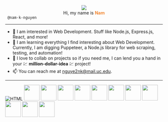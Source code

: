 <center><img src="https://i.ibb.co/GTKxV22/cover-image.png" /></center>

<div align="center">
  Hi, my name is <span style="color: rgb(242,134,48); font-weight: bold">Nam</span>
</div> 
<code> @nam-k-nguyen </code> 

---

- 👀 I am interested in Web Development. Stuff like Node.js, Express.js, React, and more!
- 🌱 I am learning everything I find interesting about Web Development. Currently, I am digging Puppeteer, a Node.js library for web scraping, testing, and automation!
- 💞️ I love to collab on projects so if you need me, I can lend you a hand in your 💹 **million-dollar-idea** 💹 project!
- 📫 You can reach me at nguye2nk@mail.uc.edu.

---
![HTML](https://cdn.jsdelivr.net/gh/devicons/devicon/icons/html5/html5-original-wordmark.svg)
<img width="50" height="50" src="https://cdn.jsdelivr.net/gh/devicons/devicon/icons/html5/html5-original-wordmark.svg" />
<img width="50" height="50" src="https://cdn.jsdelivr.net/gh/devicons/devicon/icons/css3/css3-original-wordmark.svg" />
<img width="50" height="50" src="https://cdn.jsdelivr.net/gh/devicons/devicon/icons/javascript/javascript-original.svg" />
<img width="50" height="50" src="https://cdn.jsdelivr.net/gh/devicons/devicon/icons/npm/npm-original-wordmark.svg" />
<img width="50" height="50" src="https://cdn.jsdelivr.net/gh/devicons/devicon/icons/express/express-original-wordmark.svg" />
<img width="50" height="50" src="https://cdn.jsdelivr.net/gh/devicons/devicon/icons/heroku/heroku-plain-wordmark.svg" />
<img width="50" height="50" src="https://cdn.jsdelivr.net/gh/devicons/devicon/icons/python/python-original-wordmark.svg" />
<img width="50" height="50" src="https://cdn.jsdelivr.net/gh/devicons/devicon/icons/cplusplus/cplusplus-original.svg" />
<img width="50" height="50" src="https://cdn.jsdelivr.net/gh/devicons/devicon/icons/react/react-original-wordmark.svg" />
<img width="50" height="50" src="https://cdn.jsdelivr.net/gh/devicons/devicon/icons/nodejs/nodejs-original-wordmark.svg" />
<img width="50" height="50" src="https://cdn.jsdelivr.net/gh/devicons/devicon/icons/nodejs/nodejs-plain.svg" />

